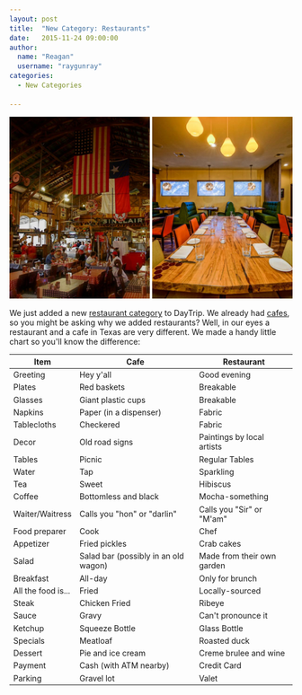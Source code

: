 ```yaml
---
layout: post
title:  "New Category: Restaurants"
date:   2015-11-24 09:00:00
author:
  name: "Reagan"
  username: "raygunray"
categories:
  - New Categories

---
```


![Cafes vs Restaurants](/assets/img/cafevsrestaurant.jpg)

We just added a new [restaurant category](https://godaytrip.com/categories/restaurants) to DayTrip. We already had [cafes](https://godaytrip.com/categories/cafes), so you might be asking why we added restaurants? Well, in our eyes a restaurant and a cafe in Texas are very different. We made a handy little chart so you'll know the difference:

|Item                     |Cafe                                 |Restaurant                 |
|-------------------------|-------------------------------------|---------------------------|
|Greeting                 |Hey y'all                            |Good evening               |
|Plates                   |Red baskets                          |Breakable                  |
|Glasses                  |Giant plastic cups                   |Breakable                  |
|Napkins                  |Paper (in a dispenser)               |Fabric                     |
|Tablecloths              |Checkered                            |Fabric                     |
|Decor                    |Old road signs                       |Paintings by local artists |
|Tables                   |Picnic                               |Regular Tables             |     
|Water                    |Tap                                  |Sparkling                  |
|Tea                      |Sweet                                |Hibiscus                   |
|Coffee                   |Bottomless and black                 |Mocha-something            |
|Waiter/Waitress          |Calls you "hon" or "darlin"          |Calls you "Sir" or "M'am"  |
|Food preparer            |Cook                                 |Chef                       |
|Appetizer                |Fried pickles                        |Crab cakes                 |
|Salad                    |Salad bar (possibly in an old wagon) |Made from their own garden |          
|Breakfast                |All-day                              |Only for brunch            |
|All the food is...       |Fried                                |Locally-sourced            |
|Steak                    |Chicken Fried                        |Ribeye                     |
|Sauce                    |Gravy                                |Can't pronounce it         |
|Ketchup                  |Squeeze Bottle                       |Glass Bottle               |
|Specials                 |Meatloaf                             |Roasted duck               |
|Dessert                  |Pie and ice cream                    |Creme brulee and wine      |
|Payment                  |Cash (with ATM nearby)               |Credit Card                |
|Parking                  |Gravel lot                           |Valet                      |
